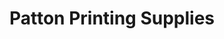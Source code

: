 ---
title: "Patton Printing Supplies"
url: /gaithersburg/patton-printing-supplies/
shop: Kopieren
---
